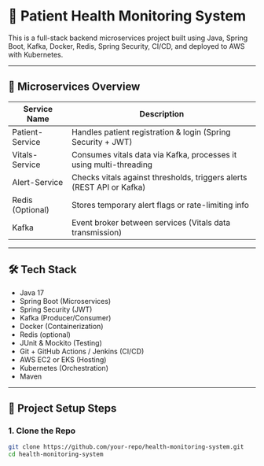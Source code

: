 # 🏥 Patient Health Monitoring System

This is a full-stack backend microservices project built using Java, Spring Boot, Kafka, Docker, Redis, Spring Security, CI/CD, and deployed to AWS with Kubernetes.

---

## 🧱 Microservices Overview

| Service Name       | Description |
|--------------------|-------------|
| Patient-Service     | Handles patient registration & login (Spring Security + JWT) |
| Vitals-Service      | Consumes vitals data via Kafka, processes it using multi-threading |
| Alert-Service       | Checks vitals against thresholds, triggers alerts (REST API or Kafka) |
| Redis (Optional)    | Stores temporary alert flags or rate-limiting info |
| Kafka               | Event broker between services (Vitals data transmission) |

---

## 🛠 Tech Stack

- Java 17
- Spring Boot (Microservices)
- Spring Security (JWT)
- Kafka (Producer/Consumer)
- Docker (Containerization)
- Redis (optional)
- JUnit & Mockito (Testing)
- Git + GitHub Actions / Jenkins (CI/CD)
- AWS EC2 or EKS (Hosting)
- Kubernetes (Orchestration)
- Maven

---

## 🚦 Project Setup Steps

### 1. Clone the Repo

```bash
git clone https://github.com/your-repo/health-monitoring-system.git
cd health-monitoring-system
